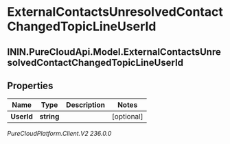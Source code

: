 # ExternalContactsUnresolvedContactChangedTopicLineUserId

## ININ.PureCloudApi.Model.ExternalContactsUnresolvedContactChangedTopicLineUserId

## Properties

|Name | Type | Description | Notes|
|------------ | ------------- | ------------- | -------------|
| **UserId** | **string** |  | [optional] |



_PureCloudPlatform.Client.V2 236.0.0_
